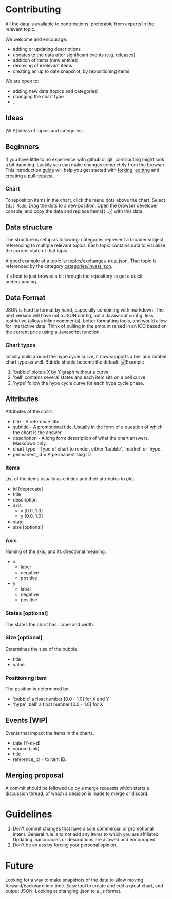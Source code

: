 # Contributing
All the data is available to contributions, preferable from experts in the relevant topic.

We welcome and encourage:
* adding or updating descriptions
* updates to the data after significant events (e.g. releases)
* addition of items (new entities)
* removing of irrelevant items
* creating an up to date snapshot, by repositioning items

We are open to:
* adding new data (topics and categories)
* changing the chart type
* ...

## Ideas
[WIP] ideas of topics and categories.

## Beginners
If you have little to no experience with github or git, contributing might look a bit daunting. Luckily you can make changes completely from the browser. This introduction [guide](https://guides.github.com/activities/forking/) will help you get started with [forking](https://guides.github.com/activities/forking/), [edittng](https://guides.github.com/activities/hello-world/#commit) and creating a [pull request](https://guides.github.com/activities/hello-world/#merge).

### Chart
To reposition items in the chart, click the menu dots above the chart. Select `Edit Mode`. Drag the dots to a new position. Open the browser developer console, and copy the data and replace items[{...}] with this data.

## Data structure
The structure is setup as following: categories represent a broader subject, referencing to multiple relevant topics. Each topic contains data to visualize the current state of that topic.

A good example of a topic is: [topics/exchanges-trust.json](topics/exchanges-trust.json). That topic is referenced by the category [categories/invest.json](categories/invest.json).

It's best to just browse a bit through the repository to get a quick understanding.

## Data Format
JSON is hard to format by hand, especially combining with markdown. The next version will have not a JSON config, but a Javascript config, less restrictive (allows inline comments), better formatting tools, and would allow for interactive data. Think of pulling in the amount raised in an ICO based on the current price using a Javascript function.


### Chart types
Initially build around the hype cycle curve, it now supports a bell and bubble chart type as well. Bubble should become the default:
![Example](https://cdn-images-1.medium.com/max/800/1*dn274lyUoylpBUFJSSDldg.gif)

1. 'bubble' plots a X by Y graph without a curve
2. 'bell' contains several states and each item sits on a bell curve
3. 'hype' follow the hype cycle curve for each hype cycle phase.

## Attributes
Attributes of the chart.
* title - A reference title
* subtitle - A promotional title. Usually in the form of a question of which the chart is the answer.
* description - A long form description of what the chart answers. Markdown only.
* chart_type - Type of chart to render, either 'bubble', 'market' or 'hype'.
* permanent_id = A permanent slug ID.

### Items
List of the items usually as entities and their attributes to plot.
* id [deprecate]
* title
* description
* axis
    * x [0.0, 1.0]
    * y [0.0, 1.0]
* state
* size [optional]

### Axis
Naming of the axis, and its directional meaning.
* x
    * label
    * negative
    * positive
* y
    * label
    * negative
    * positive

### States [optional]
The states the chart has. Label and width.

### Size [optional]
Determines the size of the bubble.
* title
* value

### Positioning item
The position is determined by:
- 'bubble' a float number [0.0 - 1.0] for X and Y
- 'hype' 'bell' a float number [0.0 - 1.0] for X

## Events [WIP]
Events that impact the items in the charts.
* date (Y-m-d)
* source (link)
* title
* reference_id = to item ID.

## Merging proposal
A commit should be followed up by a merge requests which starts a discussion thread, of which a decision is made to merge or discard.

# Guidelines
1. Don't commit changes that have a sole commercial or promotional intent. General rule is to not add any items to which you are affiliated. Updating inaccuracies or descriptions are allowed and encouraged.
2. Don't be an ass by forcing your personal opinion.

# Future
Looking for a way to make snapshots of the data to allow moving forward/backward into time.
Easy tool to create and edit a great chart, and output JSON.
Looking at changing .json to a .js format.
